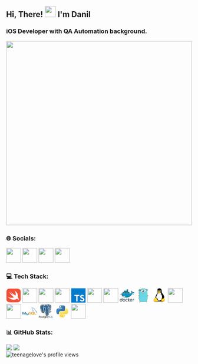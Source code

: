 ## Hi, There!  <img src="https://raw.githubusercontent.com/Tarikul-Islam-Anik/Animated-Fluent-Emojis/master/Emojis/Hand%20gestures/Waving%20Hand.png" height="30px" width="30px">  I'm Danil
### iOS Developer with QA Automation background.
<img src="https://user-images.githubusercontent.com/74038190/212750155-3ceddfbd-19d3-40a3-87af-8d329c8323c4.gif" width="100%" height="500"/>






### 🌐 Socials:
  [<img src="https://www.vectorlogo.zone/logos/telegram/telegram-icon.svg" height="40" width="40" />](https://t.me/eternal_ennui)
  [<img src="https://raw.githubusercontent.com/rahuldkjain/github-profile-readme-generator/master/src/images/icons/Social/linked-in-alt.svg" height="40" width="40" />](https://linkedin.com/in/danil-kazakov-2380a5315)
  [<img src="https://raw.githubusercontent.com/rahuldkjain/github-profile-readme-generator/master/src/images/icons/Social/facebook.svg" height="40" width="40" />](https://fb.com/61560872187019)
  [<img src="https://raw.githubusercontent.com/rahuldkjain/github-profile-readme-generator/master/src/images/icons/Social/instagram.svg" height="40" width="40" />](https://instagram.com/eternal_ennui)
 <!-- [<img src="https://raw.githubusercontent.com/rahuldkjain/github-profile-readme-generator/master/src/images/icons/Social/leet-code.svg" height="40" width="40" />](https://www.leetcode.com/teenagelove) -->

### 💻 Tech Stack:
  [<img src="https://raw.githubusercontent.com/devicons/devicon/master/icons/swift/swift-original.svg" width="40" height="40" />](https://developer.apple.com/swift/)
  [<img src="https://www.vectorlogo.zone/logos/getpostman/getpostman-icon.svg" width="40" height="40" />](https://postman.com)
  [<img src="https://www.vectorlogo.zone/logos/git-scm/git-scm-icon.svg" width="40" height="40" />](https://git-scm.com/)
  [<img src="https://www.vectorlogo.zone/logos/figma/figma-icon.svg" width="40" height="40" />](https://www.figma.com/)
  [<img src="https://raw.githubusercontent.com/devicons/devicon/master/icons/typescript/typescript-original.svg" width="40" height="40" />](https://www.typescriptlang.org/)
  [<img src="https://www.vectorlogo.zone/logos/microsoft_azure/microsoft_azure-icon.svg" width="40" height="40" />](https://azure.microsoft.com/en-in/)
  [<img src="https://raw.githubusercontent.com/simple-icons/simple-icons/develop/icons/cypress.svg" width="40" height="40" />](https://www.cypress.io)
  [<img src="https://raw.githubusercontent.com/devicons/devicon/master/icons/docker/docker-original-wordmark.svg" width="40" height="40" />](https://www.docker.com/)
  [<img src="https://raw.githubusercontent.com/devicons/devicon/master/icons/go/go-original.svg" width="40" height="40" />](https://golang.org)
  [<img src="https://raw.githubusercontent.com/devicons/devicon/master/icons/linux/linux-original.svg" width="40" height="40" />](https://www.linux.org/)
  [<img src="https://www.vectorlogo.zone/logos/mariadb/mariadb-icon.svg" width="40" height="40" />](https://mariadb.org/)
  [<img src="https://www.svgrepo.com/show/303229/microsoft-sql-server-logo.svg" width="40" height="40" />](https://www.microsoft.com/en-us/sql-server)
  [<img src="https://raw.githubusercontent.com/devicons/devicon/master/icons/mysql/mysql-original-wordmark.svg" width="40" height="40" />](https://www.mysql.com/)
  [<img src="https://raw.githubusercontent.com/devicons/devicon/master/icons/postgresql/postgresql-original-wordmark.svg" width="40" height="40" />](https://www.postgresql.org)
  [<img src="https://raw.githubusercontent.com/devicons/devicon/master/icons/python/python-original.svg" width="40" height="40" />](https://www.python.org)
  [<img src="https://www.vectorlogo.zone/logos/sqlite/sqlite-icon.svg" width="40" height="40" />](https://www.sqlite.org/)

### 📊 GitHub Stats:
<div align="left">
<img src="https://github-readme-stats.vercel.app/api?username=teenagelove&theme=vue-dark&hide_border=false&include_all_commits=false&count_private=true" height="160"/>
<img src="https://github-readme-stats.vercel.app/api/top-langs/?username=teenagelove&theme=vue-dark&hide_border=false&include_all_commits=false&count_private=true&layout=compact" height="160" />
</div>
<img src="https://komarev.com/ghpvc/?username=teenagelove&label=Profile%20views&color=00FFFF&style=flat-square" alt="teenagelove's profile views" />
